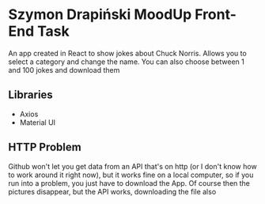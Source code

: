 # Szymon Drapiński MoodUp Front-End Task

An app created in React to show jokes about Chuck Norris.
Allows you to select a category and change the name.
You can also choose between 1 and 100 jokes and download them

## Libraries

- Axios
- Material UI

## HTTP Problem

Github won't let you get data from an API that's on http (or I don't know how to work around it right now), but it works fine on a local computer, so if you run into a problem, you just have to download the App. Of course then the pictures disappear, but the API works, downloading the file also
